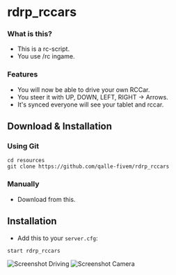 # rdrp_rccars

### What is this?

* This is a rc-script.
* You use /rc ingame.

### Features
- You will now be able to drive your own RCCar.
- You steer it with UP, DOWN, LEFT, RIGHT -> Arrows.
- It's synced everyone will see your tablet and rccar.

## Download & Installation

### Using Git
```
cd resources
git clone https://github.com/qalle-fivem/rdrp_rccars
```

### Manually
- Download from this.

## Installation
- Add this to your `server.cfg`:

```
start rdrp_rccars
```

![Screenshot Driving](https://godhatesfags.church/P14syWlWn75lTHS.jpg)
![Screenshot Camera](https://godhatesfags.church/zJShnEEtf4qLSl4.jpg)



